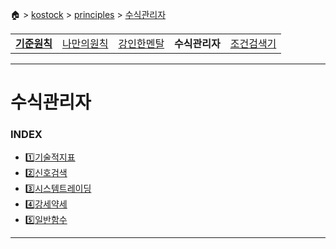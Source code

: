 🏠 > [kostock](../../) > [principles](../) > [수식관리자](./) 
<table>
  <tr>
    <td><a href="../"><b>기준원칙<b></a></td>
    <td><a href="../my_principles/" >나만의원칙</a></td>
    <td><a href="../mindfulness/" >강인한멘탈</a></td>
    <td><b href="../수식관리자/" >수식관리자</b></td>
    <td><a href="../조건검색기/" >조건검색기</a></td>
  </tr>
</table>

<!-- 
<table>
  <tr>
    <td><a href="formula01.md">기술적지표</a></td>
    <td><a href="formula02.md">신호검색</a></td>
    <td><a href="formula03.md">시스템트레이딩</a></td>
    <td><a href="formula04.md">강세약세</a></td>
    <td><a href="formula05.md">일반함수</a></td>
  </tr>
</table>
-->
---
# 수식관리자

### INDEX
- [1️⃣기술적지표](./formula01.md)
- [2️⃣신호검색](./formula02.md)
- [3️⃣시스템트레이딩](./formula03.md)
- [4️⃣강세약세](./formula04.md)
- [5️⃣일반함수](./formula05.md)

---